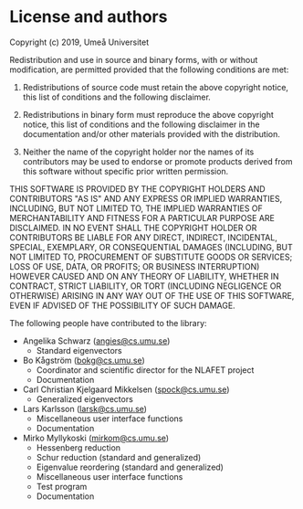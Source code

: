 # License and authors

Copyright (c) 2019, Umeå Universitet

Redistribution and use in source and binary forms, with or without modification,
are permitted provided that the following conditions are met:

1. Redistributions of source code must retain the above copyright notice, this
   list of conditions and the following disclaimer.

2. Redistributions in binary form must reproduce the above copyright notice,
   this list of conditions and the following disclaimer in the documentation
   and/or other materials provided with the distribution.

3. Neither the name of the copyright holder nor the names of its contributors
   may be used to endorse or promote products derived from this software without
   specific prior written permission.

THIS SOFTWARE IS PROVIDED BY THE COPYRIGHT HOLDERS AND CONTRIBUTORS "AS IS" AND
ANY EXPRESS OR IMPLIED WARRANTIES, INCLUDING, BUT NOT LIMITED TO, THE IMPLIED
WARRANTIES OF MERCHANTABILITY AND FITNESS FOR A PARTICULAR PURPOSE ARE
DISCLAIMED. IN NO EVENT SHALL THE COPYRIGHT HOLDER OR CONTRIBUTORS BE LIABLE FOR
ANY DIRECT, INDIRECT, INCIDENTAL, SPECIAL, EXEMPLARY, OR CONSEQUENTIAL DAMAGES
(INCLUDING, BUT NOT LIMITED TO, PROCUREMENT OF SUBSTITUTE GOODS OR SERVICES;
LOSS OF USE, DATA, OR PROFITS; OR BUSINESS INTERRUPTION) HOWEVER CAUSED AND ON
ANY THEORY OF LIABILITY, WHETHER IN CONTRACT, STRICT LIABILITY, OR TORT
(INCLUDING NEGLIGENCE OR OTHERWISE) ARISING IN ANY WAY OUT OF THE USE OF THIS
SOFTWARE, EVEN IF ADVISED OF THE POSSIBILITY OF SUCH DAMAGE.

The following people have contributed to the library:

 - Angelika Schwarz (angies@cs.umu.se)
    - Standard eigenvectors
 - Bo Kågström (bokg@cs.umu.se)
    - Coordinator and scientific director for the NLAFET project
    - Documentation
 - Carl Christian Kjelgaard Mikkelsen (spock@cs.umu.se)
    - Generalized eigenvectors
 - Lars Karlsson (larsk@cs.umu.se)
    - Miscellaneous user interface functions
    - Documentation
 - Mirko Myllykoski (mirkom@cs.umu.se)
    - Hessenberg reduction
    - Schur reduction (standard and generalized)
    - Eigenvalue reordering (standard and generalized)
    - Miscellaneous user interface functions
    - Test program
    - Documentation
